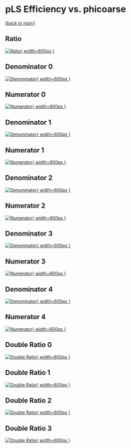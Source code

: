 # pLS Efficiency vs. phicoarse

[[back to main](./)]



## Ratio

[![Ratio](../mtv/var/pLS_vtr_321_1_eff_phicoarse.png){ width=600px }](../mtv/var/pLS_vtr_321_1_eff_phicoarse.pdf)

## Denominator 0

[![Denominator](../mtv/den/pLS_vtr_321_1_eff_phicoarse_den0.png){ width=600px }](../mtv/den/pLS_vtr_321_1_eff_phicoarse_den0.pdf)

## Numerator 0

[![Numerator](../mtv/num/pLS_vtr_321_1_eff_phicoarse_num0.png){ width=600px }](../mtv/num/pLS_vtr_321_1_eff_phicoarse_num0.pdf)

## Denominator 1

[![Denominator](../mtv/den/pLS_vtr_321_1_eff_phicoarse_den1.png){ width=600px }](../mtv/den/pLS_vtr_321_1_eff_phicoarse_den1.pdf)

## Numerator 1

[![Numerator](../mtv/num/pLS_vtr_321_1_eff_phicoarse_num1.png){ width=600px }](../mtv/num/pLS_vtr_321_1_eff_phicoarse_num1.pdf)

## Denominator 2

[![Denominator](../mtv/den/pLS_vtr_321_1_eff_phicoarse_den2.png){ width=600px }](../mtv/den/pLS_vtr_321_1_eff_phicoarse_den2.pdf)

## Numerator 2

[![Numerator](../mtv/num/pLS_vtr_321_1_eff_phicoarse_num2.png){ width=600px }](../mtv/num/pLS_vtr_321_1_eff_phicoarse_num2.pdf)

## Denominator 3

[![Denominator](../mtv/den/pLS_vtr_321_1_eff_phicoarse_den3.png){ width=600px }](../mtv/den/pLS_vtr_321_1_eff_phicoarse_den3.pdf)

## Numerator 3

[![Numerator](../mtv/num/pLS_vtr_321_1_eff_phicoarse_num3.png){ width=600px }](../mtv/num/pLS_vtr_321_1_eff_phicoarse_num3.pdf)

## Denominator 4

[![Denominator](../mtv/den/pLS_vtr_321_1_eff_phicoarse_den4.png){ width=600px }](../mtv/den/pLS_vtr_321_1_eff_phicoarse_den4.pdf)

## Numerator 4

[![Numerator](../mtv/num/pLS_vtr_321_1_eff_phicoarse_num4.png){ width=600px }](../mtv/num/pLS_vtr_321_1_eff_phicoarse_num4.pdf)

## Double Ratio 0

[![Double Ratio](../mtv/ratio/pLS_vtr_321_1_eff_phicoarse_ratio0.png){ width=600px }](../mtv/ratio/pLS_vtr_321_1_eff_phicoarse_ratio0.pdf)

## Double Ratio 1

[![Double Ratio](../mtv/ratio/pLS_vtr_321_1_eff_phicoarse_ratio1.png){ width=600px }](../mtv/ratio/pLS_vtr_321_1_eff_phicoarse_ratio1.pdf)

## Double Ratio 2

[![Double Ratio](../mtv/ratio/pLS_vtr_321_1_eff_phicoarse_ratio2.png){ width=600px }](../mtv/ratio/pLS_vtr_321_1_eff_phicoarse_ratio2.pdf)

## Double Ratio 3

[![Double Ratio](../mtv/ratio/pLS_vtr_321_1_eff_phicoarse_ratio3.png){ width=600px }](../mtv/ratio/pLS_vtr_321_1_eff_phicoarse_ratio3.pdf)

